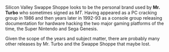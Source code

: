 Silicon Valley Swappe Shoppe looks to be the personal brand used by **Mr. Turbo** who sometimes signed as *MT*. Having appeared as a PC cracking group in 1986 and then years later in 1992-93 as a console group releasing documentation for hardware hacking the two major gaming platforms of the time, the Super Nintendo and Sega Genesis.

Given the scope of the years and subject matter, there are probably many other releases by Mr. Turbo and the Swappe Shoppe that maybe lost.